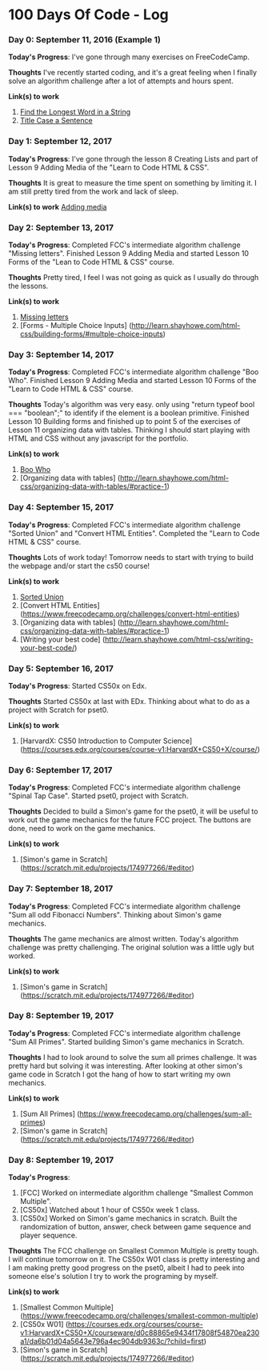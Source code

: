 # 100 Days Of Code - Log

### Day 0: September 11, 2016 (Example 1)

**Today's Progress**: I've gone through many exercises on FreeCodeCamp.

**Thoughts** I've recently started coding, and it's a great feeling when I finally solve an algorithm challenge after a lot of attempts and hours spent.

**Link(s) to work**
1. [Find the Longest Word in a String](https://www.freecodecamp.com/challenges/find-the-longest-word-in-a-string)
2. [Title Case a Sentence](https://www.freecodecamp.com/challenges/title-case-a-sentence)

### Day 1: September 12, 2017

**Today's Progress**: I've gone through the lesson 8 Creating Lists and part of Lesson 9 Adding Media of the "Learn to Code HTML & CSS".

**Thoughts** It is great to measure the time spent on something by limiting it. I am still pretty tired from the work and lack of sleep.

**Link(s) to work**
[Adding media](http://learn.shayhowe.com/html-css/adding-media/)

### Day 2: September 13, 2017

**Today's Progress**: Completed FCC's intermediate algorithm challenge "Missing letters". Finished Lesson 9 Adding Media and started Lesson 10 Forms of the "Lean to Code HTML & CSS" course.

**Thoughts** Pretty tired, I feel I was not going as quick as I usually do through the lessons.

**Link(s) to work**
1. [Missing letters](https://www.freecodecamp.org/challenges/missing-letters)
2. [Forms - Multiple Choice Inputs] (http://learn.shayhowe.com/html-css/building-forms/#multple-choice-inputs)

### Day 3: September 14, 2017

**Today's Progress**: Completed FCC's intermediate algorithm challenge "Boo Who". Finished Lesson 9 Adding Media and started Lesson 10 Forms of the "Learn to Code HTML & CSS" course.

**Thoughts** Today's algorithm was very easy. only using "return typeof bool === "boolean";" to identify if the element is a boolean primitive. Finished Lesson 10 Building forms and finished up to point 5 of the exercises of Lesson 11 organizing data with tables. Thinking I should start playing with HTML and CSS without any javascript for the portfolio.

**Link(s) to work**
1. [Boo Who](https://www.freecodecamp.org/challenges/boo-who)
2. [Organizing data with tables] (http://learn.shayhowe.com/html-css/organizing-data-with-tables/#practice-1)

### Day 4: September 15, 2017

**Today's Progress**: Completed FCC's intermediate algorithm challenge "Sorted Union" and "Convert HTML Entities". Completed the "Learn to Code HTML & CSS" course.

**Thoughts** Lots of work today! Tomorrow needs to start with trying to build the webpage and/or start the cs50 course!

**Link(s) to work**
1. [Sorted Union](https://www.freecodecamp.org/challenges/sorted-union)
2. [Convert HTML Entities] (https://www.freecodecamp.org/challenges/convert-html-entities)
3. [Organizing data with tables] (http://learn.shayhowe.com/html-css/organizing-data-with-tables/#practice-1)
4. [Writing your best code] (http://learn.shayhowe.com/html-css/writing-your-best-code/)

### Day 5: September 16, 2017

**Today's Progress**: Started CS50x on Edx.

**Thoughts** Started CS50x at last with EDx. Thinking about what to do as a project with Scratch for pset0.

**Link(s) to work**
1. [HarvardX: CS50 Introduction to Computer Science] (https://courses.edx.org/courses/course-v1:HarvardX+CS50+X/course/)

### Day 6: September 17, 2017

**Today's Progress**: Completed FCC's intermediate algorithm challenge "Spinal Tap Case". Started pset0, project with Scratch.

**Thoughts** Decided to build a Simon's game for the pset0, it will be useful to work out the game mechanics for the future FCC project. The buttons are done, need to work on the game mechanics.

**Link(s) to work**
1. [Simon's game in Scratch] (https://scratch.mit.edu/projects/174977266/#editor)

### Day 7: September 18, 2017

**Today's Progress**: Completed FCC's intermediate algorithm challenge "Sum all odd Fibonacci Numbers". Thinking about Simon's game mechanics.

**Thoughts** The game mechanics are almost written. Today's algorithm challenge was pretty challenging. The original solution was a little ugly but worked.

**Link(s) to work**
1. [Simon's game in Scratch] (https://scratch.mit.edu/projects/174977266/#editor)

### Day 8: September 19, 2017

**Today's Progress**: Completed FCC's intermediate algorithm challenge "Sum All Primes". Started building Simon's game mechanics in Scratch.

**Thoughts** I had to look around to solve the sum all primes challenge. It was pretty hard but solving it was interesting. After looking at other simon's game code in Scratch I got the hang of how to start writing my own mechanics.

**Link(s) to work**
1. [Sum All Primes] (https://www.freecodecamp.org/challenges/sum-all-primes)
2. [Simon's game in Scratch] (https://scratch.mit.edu/projects/174977266/#editor)

### Day 8: September 19, 2017

**Today's Progress**:
1. [FCC] Worked on intermediate algorithm challenge "Smallest Common Multiple".
2. [CS50x] Watched about 1 hour of CS50x week 1 class.
3. [CS50x] Worked on Simon's game mechanics in scratch. Built the randomization of button, answer, check between game sequence and player sequence.

**Thoughts** The FCC challenge on Smallest Common Multiple is pretty tough. I will continue tomorrow on it. The CS50x W01 class is pretty interesting and I am making pretty good progress on the pset0, albeit I had to peek into someone else's solution I try to work the programing by myself.

**Link(s) to work**
1. [Smallest Common Multiple] (https://www.freecodecamp.org/challenges/smallest-common-multiple)
2. [CS50x W01] (https://courses.edx.org/courses/course-v1:HarvardX+CS50+X/courseware/d0c88865e9434f17808f54870ea230a1/da6b01d04a5643e796a4ec904db9363c/?child=first)
3. [Simon's game in Scratch] (https://scratch.mit.edu/projects/174977266/#editor)
